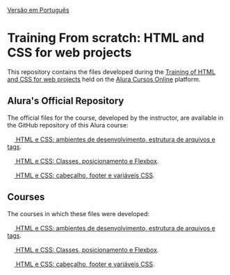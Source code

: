 [Versão em Português](README.md)

# Training From scratch: HTML and CSS for web projects

This repository contains the files developed during the [Training of HTML and CSS for web projects](https://cursos.alura.com.br/formacao-html-css) held on the [Alura Cursos Online](https://alura.com.br) platform.

## Alura's Official Repository

The official files for the course, developed by the instructor, are available in the GitHub repository of this Alura course:

[<img src="https://www.alura.com.br/assets/api/cursos/html-css-ambiente-arquivos-tags.svg" width="16px" height="16px"> HTML e CSS: ambientes de desenvolvimento, estrutura de arquivos e tags](https://github.com/alura-cursos/Portifolio-HTML-e-CSS/).

[<img src="https://www.alura.com.br/assets/api/cursos/html-css-classes-posicionamento-flexbox.svg" width="16px" height="16px"> HTML e CSS: Classes, posicionamento e Flexbox](https://github.com/alura-cursos/Portifolio-HTML-e-CSS-Curso2).

[<img src="https://www.alura.com.br/assets/api/cursos/html-css-cabecalho-footer-variaveis-css.svg" width="16px" height="16px"> HTML e CSS: cabeçalho, footer e variáveis CSS](https://github.com/alura-cursos/Portifolio-HTML-e-CSS-Curso3).

## Courses

The courses in which these files were developed:

[<img src="https://www.alura.com.br/assets/api/cursos/html-css-ambiente-arquivos-tags.svg" width="16px" height="16px"> HTML e CSS: ambientes de desenvolvimento, estrutura de arquivos e tags](https://cursos.alura.com.br/course/html-css-ambiente-arquivos-tags).

[<img src="https://www.alura.com.br/assets/api/cursos/html-css-classes-posicionamento-flexbox.svg" width="16px" height="16px"> HTML e CSS: Classes, posicionamento e Flexbox](https://cursos.alura.com.br/course/html-css-classes-posicionamento-flexbox).

[<img src="https://www.alura.com.br/assets/api/cursos/html-css-cabecalho-footer-variaveis-css.svg" width="16px" height="16px"> HTML e CSS: cabeçalho, footer e variáveis CSS](https://cursos.alura.com.br/course/html-css-cabecalho-footer-variaveis-css).